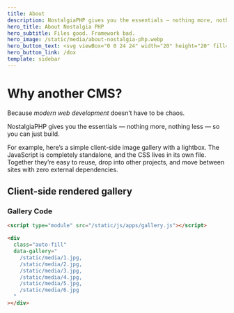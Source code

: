 ```yaml
---
title: About
description: NostalgiaPHP gives you the essentials — nothing more, nothing less — so you can just build.
hero_title: About Nostalgia PHP
hero_subtitle: Files good. Framework bad.
hero_image: /static/media/about-nostalgia-php.webp
hero_button_text: <svg viewBox="0 0 24 24" width="20" height="20" fill="none" stroke="currentColor" stroke-width="2" stroke-linecap="round" stroke-linejoin="round" aria-hidden="true"><path d="M14 2H6a2 2 0 0 0-2 2v16a2 2 0 0 0 2 2h12a2 2 0 0 0 2-2V8z"/><path d="M14 2v6h6"/><path d="M16 13H8"/><path d="M16 17H8"/></svg> View Dox
hero_button_link: /dox
template: sidebar
---
```


<style>
  pre {
    max-width: 100% !important;
  }
</style>

# Why another CMS?

Because _modern web development_ doesn’t have to be chaos.

NostalgiaPHP gives you the essentials — nothing more, nothing less — so you can just build.

For example, here’s a simple client-side image gallery with a lightbox. The JavaScript is completely standalone, and the CSS lives in its own file. Together they’re easy to reuse, drop into other projects, and move between sites with zero external dependencies.

<span id="gallery-demo"></span>

## Client-side rendered gallery

<script type="module" src="/static/js/apps/gallery.js"></script>

<div class="auto-fill" style="--auto-fill-gap: var(--size-1-5)" data-gallery="/static/media/1.jpg, /static/media/2.jpg, /static/media/3.jpg, /static/media/4.jpg, /static/media/5.jpg, /static/media/6.jpg"></div>

### Gallery Code

```html
<script type="module" src="/static/js/apps/gallery.js"></script>

<div
  class="auto-fill"
  data-gallery="
    /static/media/1.jpg,
    /static/media/2.jpg,
    /static/media/3.jpg,
    /static/media/4.jpg,
    /static/media/5.jpg,
    /static/media/6.jpg
  "
></div>
```
